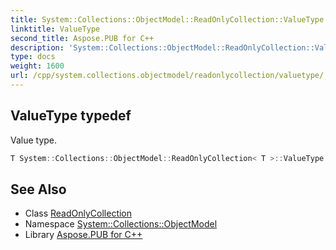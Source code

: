 ```yaml
---
title: System::Collections::ObjectModel::ReadOnlyCollection::ValueType typedef
linktitle: ValueType
second_title: Aspose.PUB for C++
description: 'System::Collections::ObjectModel::ReadOnlyCollection::ValueType typedef. Value type in C++.'
type: docs
weight: 1600
url: /cpp/system.collections.objectmodel/readonlycollection/valuetype/
---
```

## ValueType typedef


Value type.

```cpp
T System::Collections::ObjectModel::ReadOnlyCollection< T >::ValueType
```

## See Also

* Class [ReadOnlyCollection](../)
* Namespace [System::Collections::ObjectModel](../../)
* Library [Aspose.PUB for C++](../../../)
